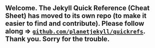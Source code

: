 
## Welcome. The Jekyll Quick Reference (Cheat Sheet) has moved to its own repo (to make it easier to find and contribute). Please follow along => [`github.com/planetjekyll/quickrefs`](https://github.com/planetjekyll/quickrefs/blob/master/jekyll.md).  Thank you. Sorry for the trouble.
